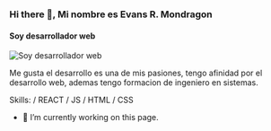 ### Hi there 👋, Mi nombre es Evans R. Mondragon
#### Soy desarrollador web
![Soy desarrollador web](https://github.com/3v4n5/app-Bootstrap-1/blob/portafolio/img/img-1.jpg)

Me gusta el desarrollo es una de mis pasiones, tengo afinidad por el desarrollo web, ademas tengo formacion de ingeniero en sistemas.

Skills: / REACT / JS / HTML / CSS

- 🔭 I’m currently working on this page. 





